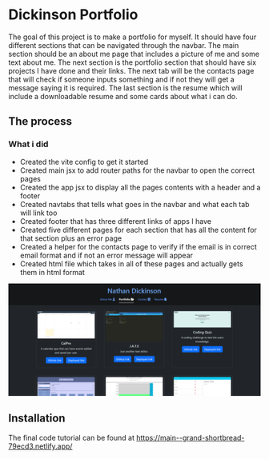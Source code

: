 # Dickinson Portfolio

The goal of this project is to make a portfolio for myself. It should have four different sections that can be navigated through the navbar. The main section should be an about me page that includes a picture of me and some text about me. The next section is the portfolio section that should have six projects I have done and their links. The next tab will be the contacts page that will check if someone inputs something and if not they will get a message saying it is required. The last section is the resume which will include a downloadable resume and some cards about what i can do.

## The process

### What i did
* Created the vite config to get it started
* Created main jsx to add router paths for the navbar to open the correct pages
* Created the app jsx to display all the pages contents with a header and a footer
* Created navtabs that tells what goes in the navbar and what each tab will link too
* Created footer that has three different links of apps I have
* Created five different pages for each section that has all the content for that section plus an error page
* Created a helper for the contacts page to verify if the email is in correct email format and if not an error message will appear
* Created html file which takes in all of these pages and actually gets them in html format
  
![A page titled Nathan dickinson with 6 cards with different projects](https://github.com/nathan26036/dickinson-portfolio-react/blob/main/src/assets/images/dickinson_portfolio.png?raw=true)
  
## Installation 
The final code tutorial can be found at https://main--grand-shortbread-79ecd3.netlify.app/
